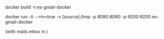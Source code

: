 docker build -t es-gmail-docker

docker run -ti --rm=true -v [source]:/tmp -p 8080:8080 -p 9200:9200 es-gmail-docker

(with mails.mbox in <source>)
